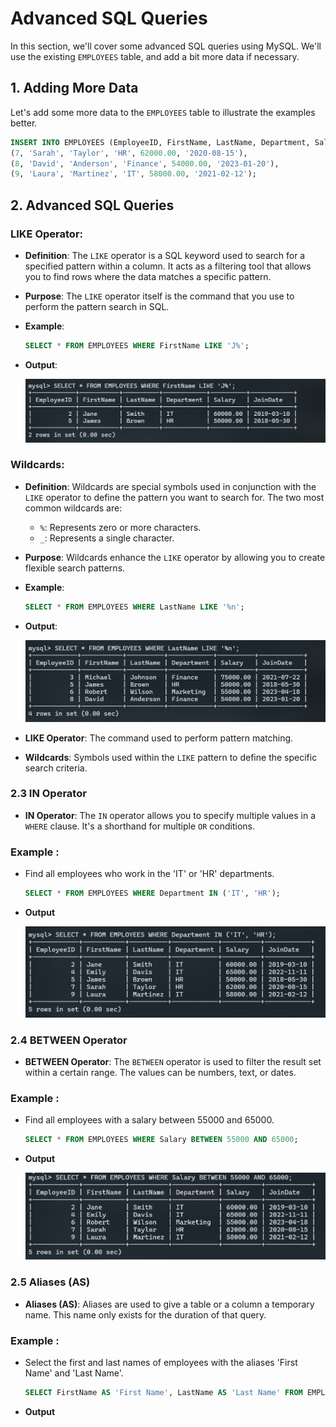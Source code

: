 # Advanced SQL Queries

In this section, we'll cover some advanced SQL queries using MySQL. We'll use the existing `EMPLOYEES` table, and add a bit more data if necessary.

## 1. Adding More Data

Let's add some more data to the `EMPLOYEES` table to illustrate the examples better.

```sql
INSERT INTO EMPLOYEES (EmployeeID, FirstName, LastName, Department, Salary, JoinDate) VALUES
(7, 'Sarah', 'Taylor', 'HR', 62000.00, '2020-08-15'),
(8, 'David', 'Anderson', 'Finance', 54000.00, '2023-01-20'),
(9, 'Laura', 'Martinez', 'IT', 58000.00, '2021-02-12');
```

## 2. Advanced SQL Queries

### LIKE Operator:

- **Definition**: The `LIKE` operator is a SQL keyword used to search for a specified pattern within a column. It acts as a filtering tool that allows you to find rows where the data matches a specific pattern.
- **Purpose**: The `LIKE` operator itself is the command that you use to perform the pattern search in SQL.
- **Example**:
  ```sql
  SELECT * FROM EMPLOYEES WHERE FirstName LIKE 'J%';
  ```
- **Output**:

  ![alt text](image.png)

### Wildcards:

- **Definition**: Wildcards are special symbols used in conjunction with the `LIKE` operator to define the pattern you want to search for. The two most common wildcards are:
  - `%`: Represents zero or more characters.
  - `_`: Represents a single character.
- **Purpose**: Wildcards enhance the `LIKE` operator by allowing you to create flexible search patterns.
- **Example**:
  ```sql
  SELECT * FROM EMPLOYEES WHERE LastName LIKE '%n';
  ```
- **Output**:

  ![alt text](image-1.png)

- **LIKE Operator**: The command used to perform pattern matching.
- **Wildcards**: Symbols used within the `LIKE` pattern to define the specific search criteria.

### 2.3 IN Operator

- **IN Operator**: The `IN` operator allows you to specify multiple values in a `WHERE` clause. It's a shorthand for multiple `OR` conditions.

### Example :

- Find all employees who work in the 'IT' or 'HR' departments.

  ```sql
  SELECT * FROM EMPLOYEES WHERE Department IN ('IT', 'HR');
  ```

- **Output**

  ![alt text](image-2.png)

### 2.4 BETWEEN Operator

- **BETWEEN Operator**: The `BETWEEN` operator is used to filter the result set within a certain range. The values can be numbers, text, or dates.

### Example :

- Find all employees with a salary between 55000 and 65000.

  ```sql
  SELECT * FROM EMPLOYEES WHERE Salary BETWEEN 55000 AND 65000;
  ```

- **Output**

  ![alt text](image-3.png)

### 2.5 Aliases (AS)

- **Aliases (AS)**: Aliases are used to give a table or a column a temporary name. This name only exists for the duration of that query.

### Example :

- Select the first and last names of employees with the aliases 'First Name' and 'Last Name'.

  ```sql
  SELECT FirstName AS 'First Name', LastName AS 'Last Name' FROM EMPLOYEES;
  ```

- **Output**
